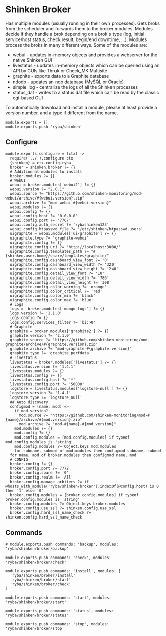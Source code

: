 
# Shinken Broker

Has multiple modules (usually running in their own processes). Gets broks from
the scheduler and forwards them to the broker modules.
Modules decide if they handle a brok depending on a brok's type
(log, initial service/host status, check result, begin/end downtime, ...).
Modules process the broks in many different ways.
Some of the modules are:

* webui - updates in-memory objects and provides a webserver for the native Shinken GUI
* livestatus - updates in-memory objects which can be queried using an API by GUIs like Thruk or Check_MK Multisite
* graphite - exports data to a Graphite database
* ndodb - updates an ndo database (MySQL or Oracle)
* simple_log - centralize the logs of all the Shinken processes
* status_dat - writes to a status.dat file which can be read by the classic cgi-based GUI

To automatically download and install a module, please at least provide a version number,
and a type if different from the name.

    module.exports = []
    module.exports.push 'ryba/shinken'

## Configure

    module.exports.configure = (ctx) ->
      require('../').configure ctx
      {shinken} = ctx.config.ryba
      broker = shinken.broker ?= {}
      # Additionnal modules to install
      broker.modules ?= {}
      # WebUI
      webui = broker.modules['webui2'] ?= {}
      webui.version ?= "2.0.1"
      webui.source ?= "https://github.com/shinken-monitoring/mod-webui/archive/#{webui.version}.zip"
      webui.archive ?= "mod-webui-#{webui.version}"
      webui.modules ?= {}
      webui.config ?= {}
      webui.config.host ?= '0.0.0.0'
      webui.config.port ?= '7767'
      webui.config.auth_secret ?= 'rybashinken123'
      webui.config.htpasswd_file ?= '/etc/shinken/htpasswd.users'
      uigraphite = webui.modules['ui-graphite'] ?= {}
      uigraphite.type ?= 'graphite-webui'
      uigraphite.config ?= {}
      uigraphite.config.uri ?= 'http://localhost:3080/'
      uigraphite.config.templates_path ?= "#{shinken.user.home}/share/templates/graphite/"
      uigraphite.config.dashboard_view_font ?= '8'
      uigraphite.config.dashboard_view_width ?= '320'
      uigraphite.config.dashboard_view_height ?= '240'
      uigraphite.config.detail_view_font ?= '10'
      uigraphite.config.detail_view_width ?= '786'
      uigraphite.config.detail_view_height ?= '308'
      uigraphite.config.color_warning ?= 'orange'
      uigraphite.config.color_critical ?= 'red'
      uigraphite.config.color_min ?= 'black'
      uigraphite.config.color_max ?= 'blue'
      # Logs
      logs =  broker.modules['mongo-logs'] ?= {}
      logs.version ?= '1.1.0'
      logs.config ?= {}
      logs.config.services_filter ?= 'bi:>0'
      # Graphite
      graphite = broker.modules['graphite2'] ?= {}
      graphite.version ?= '2.1.0'
      graphite.source ?= "https://github.com/shinken-monitoring/mod-graphite/archive/#{graphite.version}.zip"
      graphite.archive ?= "mod-graphite-#{graphite.version}"
      graphite.type ?= 'graphite_perfdata'
      # Livestatus
      livestatus = broker.modules['livestatus'] ?= {}
      livestatus.version ?= '1.4.1'
      livestatus.modules ?= {}
      livestatus.config ?= {}
      livestatus.config.host ?= '*'
      livestatus.config.port ?= '50000'
      logstore = livestatus.modules['logstore-null'] ?= {}
      logstore.version ?= '1.4.1'
      logstore.type ?= 'logstore_null'
      ## Auto discovery
      configmod = (name, mod) =>
        if mod.version?
          mod.source ?= "https://github.com/shinken-monitoring/mod-#{name}/archive/#{mod.version}.zip"
          mod.archive ?= "mod-#{name}-#{mod.version}"
        mod.modules ?= {}
        mod.config ?= {}
        mod.config.modules = [mod.config.modules] if typeof mod.config.modules is 'string'
        mod.config.modules ?= Object.keys mod.modules
        for subname, submod of mod.modules then configmod subname, submod
      for name, mod of broker.modules then configmod name, mod
      # CONFIG
      broker.config ?= {}
      broker.config.port ?= 7772
      broker.config.spare ?= '0'
      broker.config.realm ?= 'All'
      broker.config.manage_arbiters ?= if @hosts_with_module('ryba/shinken/broker').indexOf(@config.host) is 0 then '1' else '0'
      broker.config.modules = [broker.config.modules] if typeof broker.config.modules is 'string'
      broker.config.modules ?= Object.keys broker.modules
      broker.config.use_ssl ?= shinken.config.use_ssl
      broker.config.hard_ssl_name_check ?= shinken.config.hard_ssl_name_check

## Commands

    # module.exports.push commands: 'backup', modules: 'ryba/shinken/broker/backup'

    module.exports.push commands: 'check', modules: 'ryba/shinken/broker/check'

    module.exports.push commands: 'install', modules: [
      'ryba/shinken/broker/install'
      'ryba/shinken/broker/start'
      'ryba/shinken/broker/check'
    ]

    module.exports.push commands: 'start', modules: 'ryba/shinken/broker/start'

    module.exports.push commands: 'status', modules: 'ryba/shinken/broker/status'

    module.exports.push commands: 'stop', modules: 'ryba/shinken/broker/stop'
